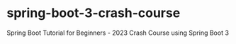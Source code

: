 # spring-boot-3-crash-course
Spring Boot Tutorial for Beginners - 2023 Crash Course using Spring Boot 3
